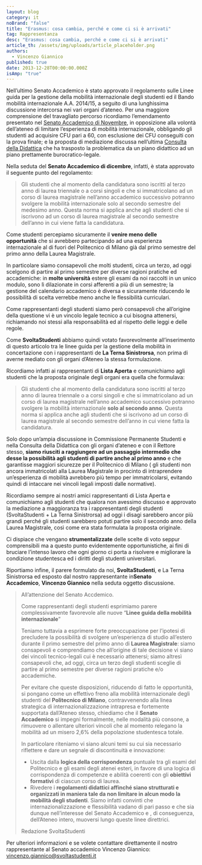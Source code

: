 ```yaml
---
layout: blog
category: it
noBrand: "false"
title: "Erasmus: cosa cambia, perché e come ci si è arrivati"
tag: Rappresentanza
desc: "Erasmus: cosa cambia, perché e come ci si è arrivati"
article_th: /assets/img/uploads/article_placeholder.png
authors:
  - Vincenzo Giannico
published: true
date: 2013-12-28T00:00:00.000Z
isAmp: "true"
---
```

Nell’ultimo Senato Accademico è stato approvato il regolamento sulle Linee guida per la gestione della mobilità internazionale degli studenti ed il Bando mobilità internazionale A.A. 2014/15, a seguito di una lunghissima discussione intercorsa nei vari organi d’ateneo. Per una maggiore comprensione del travagliato percorso ricordiamo l’emendamento presentato nel [Senato Accademico di Novembre](http://www.svoltastudenti.it/blogs/antonio-vincenzo-giannico/senato-accademico-abbiamo-parlato-diritto-allo-studio-linee-guida-della-mobilita-internazionale), in opposizione alla volontà dell’ateneo di limitare l’esperienza di mobilità internazionale, obbligando gli studenti ad acquisire CFU pari a 60, con esclusione dei CFU conseguiti con la prova finale; e la proposta di mediazione discussa nell’ultima [Consulta della Didattica](http://www.svoltastudenti.it/blogs/redazione/consulta-della-didattica-10-12-13) che ha trasposto la problematica da un piano didattico ad un piano prettamente burocratico-legale.

Nella seduta del **Senato Accademico di dicembre**, infatti, è stata approvato il seguente punto del regolamento:

> Gli studenti che al momento della candidatura sono iscritti al terzo anno di laurea triennale o a corsi singoli e che si immatricolano ad un corso di laurea magistrale nell’anno accademico successivo potranno svolgere la mobilità internazionale solo al secondo semestre del medesimo anno. Questa norma si applica anche agli studenti che si iscrivono ad un corso di laurea magistrale al secondo semestre dell’anno in cui viene fatta la candidatura.

Come studenti percepiamo sicuramente il **venire meno delle opportunità** che si avrebbero partecipando ad una esperienza internazionale al di fuori del Politecnico di Milano già dal primo semestre del primo anno della Laurea Magistrale.

In particolare siamo consapevoli che molti studenti, circa un terzo, ad oggi scelgono di partire al primo semestre per diverse ragioni pratiche ed accademiche: in **molte università** estere gli esami da noi raccolti in un unico modulo, sono lì dilazionate in corsi afferenti a più di un semestre; la gestione del calendario accademico è diversa e sicuramente riducendo le possibilità di scelta verrebbe meno anche le flessibilità curriculari.

Come rappresentanti degli studenti siamo però consapevoli che all’origine della questione vi è un vincolo legale tecnico a cui bisogna attenersi, richiamando noi stessi alla responsabilità ed al rispetto delle leggi e delle regole.

Come **SvoltaStudenti** abbiamo quindi votato favorevolmente all’inserimento di questo articolo tra le linee guida per la gestione della mobilità in concertazione con i rappresentanti de **La Terna Sinistrorsa**, non prima di averne mediato con gli organi d’Ateneo la stessa formulazione.

Ricordiamo infatti ai rappresentanti di **Lista Aperta** e comunichiamo agli studenti che la proposta originale degli organi era quella che formulava:

> Gli studenti che al momento della candidatura sono iscritti al terzo anno di laurea triennale o a corsi singoli e che si immatricolano ad un corso di laurea magistrale nell’anno accademico successivo potranno svolgere la mobilità internazionale **solo al secondo anno**. Questa norma si applica anche agli studenti che si iscrivono ad un corso di laurea magistrale al secondo semestre dell’anno in cui viene fatta la candidatura.

Solo dopo un’ampia discussione in Commissione Permanente Studenti e nella Consulta della Didattica con gli organi d’ateneo e con il Rettore stesso, **siamo riusciti a raggiungere ad un passaggio intermedio** **che desse la possibilità agli studenti di partire anche al primo anno** e che garantisse maggiori sicurezze per il Politecnico di Milano ( gli studenti non ancora immatricolati alla Laurea Magistrale in procinto di intraprendere un’esperienza di mobilità avrebbero più tempo per immatricolarsi, evitando quindi di intaccare nei vincoli legali imposti dalle normative).

Ricordiamo sempre ai nostri amici rappresentanti di Lista Aperta e comunichiamo agli studenti che qualora non avessimo discusso e approvato la mediazione a maggioranza tra i rappresentanti degli studenti (SvoltaStudenti + La Terna Sinistrorsa) ad oggi i disagi sarebbero ancor più grandi perché gli studenti sarebbero potuti partire solo il secondo anno della Laurea Magistrale, così come era stata formulata la proposta originale.

Ci dispiace che vengano **strumentalizzate** delle scelte di voto seppur comprensibili ma a questo punto evidentemente opportunistiche, ai fini di bruciare l’intenso lavoro che ogni giorno ci porta a risolvere e migliorare la condizione studentesca ed i diritti degli studenti universitari.

Riportiamo infine, il parere formulato da noi, **SvoltaStudenti**, e La Terna Sinistrorsa ed esposto dal nostro rappresentante in**Senato Accademico**, **Vincenzo Giannico** nella seduta oggetto discussione.

> All’attenzione del Senato Accdemico.  
>
> Come rappresentanti degli studenti esprimiamo parere complessivamente favorevole alle nuove “**Linee guida della mobilità internazionale**”  
>
> Teniamo tuttavia a esprimere forte preoccupazione per l’ipotesi di precludere la possibilità di svolgere un’esperienza di studio all’estero durante il primo semestre del primo anno di **Laurea Magistrale**: siamo consapevoli e comprendiamo che all’origine di tale decisione vi siano dei vincoli tecnico-legali cui è necessario attenersi; siamo altresì consapevoli che, ad oggi, circa un terzo degli studenti sceglie di partire al primo semestre per diverse ragioni pratiche e/o accademiche.  
>
> Per evitare che queste disposizioni, riducendo di fatto le opportunità, si pongano come un effettivo freno alla mobilità internazionale degli studenti del **Politecnico di Milano**, contravvenendo alla linea strategica di internazionalizzazione intrapresa e fortemente supportata dall’Ateneo stesso, chiediamo che il **Senato Accademico** si impegni formalmente, nelle modalità più consone, a rimuovere o allentare ulteriori vincoli che al momento relegano la mobilità ad un misero 2,6% della popolazione studentesca totale.  
>
> In particolare riteniamo vi siano alcuni temi su cui sia necessario riflettere e dare un segnale di discontinuità e innovazione:  
>
> * Uscita dalla **logica della corrispondenza** puntuale tra gli esami del Politecnico e gli esami degli atenei esteri, in favore di una logica di corrispondenza di competenze e abilità coerenti con gli **obiettivi formativi** di ciascun corso di laurea.  
> * Rivedere i **regolamenti didattici affinché siano strutturati e organizzati in maniera tale da non limitare in alcun modo la mobilità degli studenti**. Siamo infatti convinti che internazionalizzazione e flessibilità vadano di pari passo e che sia dunque nell’interesse del Senato Accademico e , di conseguenza, dell’Ateneo intero, muoversi lungo queste linee direttrici.
>
> Redazione SvoltaStudenti

Per ulteriori informazioni e se volete contattare direttamente il nostro rappresentante al Senato accademico Vincenzo Giannico: [vincenzo.giannico@svoltastudenti.it](mailto:vincenzo.giannico@svoltastudenti.it)